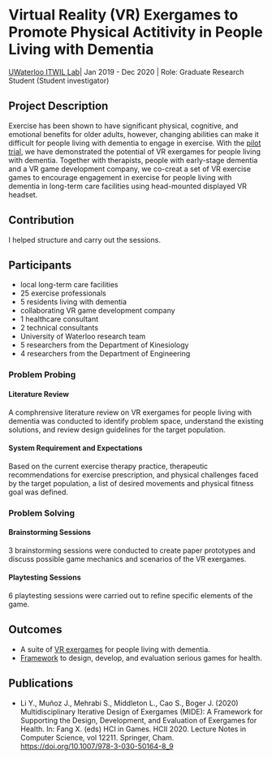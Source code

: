 # Virtual Reality (VR) Exergames to Promote Physical Actitivity in People Living with Dementia
[UWaterloo ITWIL Lab](https://uwaterloo.ca/intelligent-technologies-wellness-independent-living/)| Jan 2019 - Dec 2020 | Role: Graduate Research Student (Student investigator)

## Project Description

Exercise has been shown to have significant physical, cognitive, and emotional benefits for older adults, however, changing abilities can make it difficult for people living with dementia to engage in exercise. With the [pilot trial](https://www.youtube.com/watch?v=G34FasThCgY), we have demonstrated the potential of VR exergames for people living with dementia. Together with therapists, people with early-stage dementia and a VR game development company, we co-creat a set of VR exercise games to encourage engagement in exercise for people living with dementia in long-term care facilities using head-mounted displayed VR headset.


## Contribution
I helped structure and carry out the sessions.

## Participants
- local long-term care facilities
 - 25 exercise professionals
 - 5 residents living with dementia
- collaborating VR game development company
 - 1 healthcare consultant
 - 2 technical consultants
- University of Waterloo research team
 - 5 researchers from the Department of Kinesiology
 - 4 researchers from the Department of Engineering


### Problem Probing
#### Literature Review
A comphrensive literature review on VR exergames for people living with dementia was conducted to identify problem space, understand the existing solutions, and review design guidelines for the target population. 

#### System Requirement and Expectations
Based on the current exercise therapy practice, therapeutic recommendations for exercise prescription, and physical challenges faced by the target population, a list of desired movements and physical fitness goal was defined.

### Problem Solving
#### Brainstorming Sessions
3 brainstorming sessions were conducted to create paper prototypes and discuss possible game mechanics and scenarios of the VR exergames. 

#### Playtesting Sessions
6 playtesting sessions were carried out to refine specific elements of the game.

## Outcomes 
* A suite of [VR exergames](https://www.youtube.com/watch?v=UighfmftAWA&t=3s) for people living with dementia.
* [Framework](https://doi.org/10.1007/978-3-030-50164-8_9) to design, develop, and evaluation serious games for health.


## Publications 
* Li Y., Muñoz J., Mehrabi S., Middleton L., Cao S., Boger J. (2020) Multidisciplinary Iterative Design of Exergames (MIDE): A Framework for Supporting the Design, Development, and Evaluation of Exergames for Health. In: Fang X. (eds) HCI in Games. HCII 2020. Lecture Notes in Computer Science, vol 12211. Springer, Cham. https://doi.org/10.1007/978-3-030-50164-8_9